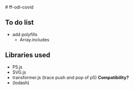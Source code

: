# ff-odi-covid

## To do list

- add polyfills
	- Array.includes

## Libraries used

- P5.js
- SVG.js
- transformer.js (trace push and pop of p5) **Compatibility?**
- (lodash)